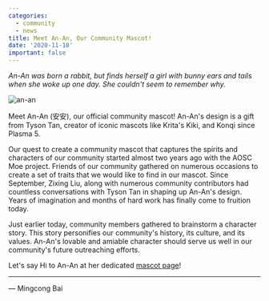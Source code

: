 ```yaml
---
categories:
  - community
  - news
title: Meet An-An, Our Community Mascot!
date: '2020-11-18'
important: false
---
```


*An-An was born a rabbit, but finds herself a girl with bunny ears and tails
when she woke up one day. She couldn't seem to remember why.*

![an-an](/assets/i/gallery/anan-laptop-fs8.png)

Meet An-An (安安), our official community mascot! An-An's design is a gift from
Tyson Tan, creator of iconic mascots like Krita's Kiki, and Konqi since
Plasma 5.

Our quest to create a community mascot that captures the spirits and characters
of our community started almost two years ago with the AOSC Moe project.
Friends of our community gathered on numerous occasions to create a set of
traits that we would like to find in our mascot. Since September, Zixing Liu,
along with numerous community contributors had countless conversations with
Tyson Tan in shaping up An-An's design. Years of imagination and months of
hard work has finally come to fruition today.

Just earlier today, community members gathered to brainstorm a character story.
This story personifies our community's history, its culture, and its values.
An-An's lovable and amiable character should serve us well in our community's
future outreaching efforts.

Let's say Hi to An-An at her dedicated [mascot page](https://aosc.io/mascot/)!

----

— Mingcong Bai
